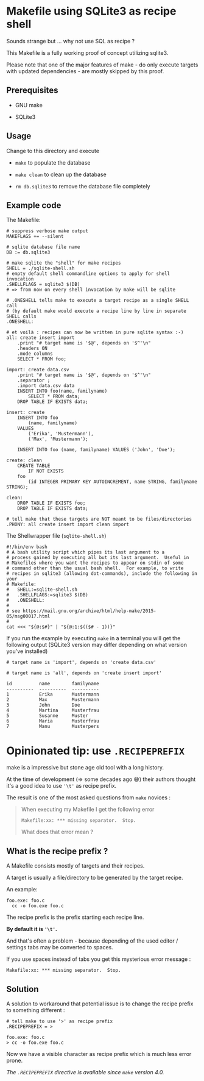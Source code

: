 # Makefile using SQLite3 as recipe shell

Sounds strange but ... why not use SQL as recipe ? 

This Makefile is a fully working proof of concept utilizing sqlite3. 

Please note that one of the major features of make - do only execute targets with updated dependencies - are mostly skipped by this proof.

## Prerequisites

- GNU make 

- SQLite3

## Usage

Change to this directory and execute 

- `make` to populate the database 

- `make clean` to clean up the database 

- `rm db.sqlite3` to remove the database file completely

## Example code

The Makefile:

```make
# suppress verbose make output
MAKEFLAGS += --silent

# sqlite database file name
DB := db.sqlite3

# make sqlite the "shell" for make recipes
SHELL = ./sqlite-shell.sh
# empty default shell commandline options to apply for shell invocation
.SHELLFLAGS = sqlite3 $(DB) 
# => from now on every shell invocation by make will be sqlite

# .ONESHELL tells make to execute a target recipe as a single SHELL call
# (by default make would execute a recipe line by line in separate SHELL calls
.ONESHELL:

# et voilà : recipes can now be written in pure sqlite syntax :-)
all: create insert import
	.print "# target name is '$@', depends on '$^'\n"
	.headers ON
	.mode columns
	SELECT * FROM foo;

import: create data.csv
	.print "# target name is '$@', depends on '$^'\n"
	.separator ;
	.import data.csv data
	INSERT INTO foo(name, familyname) 
		SELECT * FROM data;
	DROP TABLE IF EXISTS data;

insert: create
	INSERT INTO foo 
		(name, familyname) 
	VALUES 
		('Erika', 'Mustermann'),
		('Max', 'Mustermann');

	INSERT INTO foo (name, familyname) VALUES ('John', 'Doe');

create: clean
	CREATE TABLE 
		IF NOT EXISTS 
	foo 
		(id INTEGER PRIMARY KEY AUTOINCREMENT, name STRING, familyname STRING);

clean:
	DROP TABLE IF EXISTS foo;
	DROP TABLE IF EXISTS data;

# tell make that these targets are NOT meant to be files/directories
.PHONY: all create insert import clean import
```

The Shellwrapper file (`sqlite-shell.sh`)

```shell
#!/bin/env bash
# A bash utility script which pipes its last argument to a
# process gained by executing all but its last argument.  Useful in
# Makefiles where you want the recipes to appear on stdin of some
# command other than the usual bash shell.  For example, to write
# recipes in sqlite3 (allowing dot-commands), include the following in your 
# Makefile:
#   SHELL:=sqlite-shell.sh
#   .SHELLFLAGS:=sqlite3 $(DB)
#   .ONESHELL:
# 
# see https://mail.gnu.org/archive/html/help-make/2015-05/msg00017.html
# 
cat <<< "${@:$#}" | "${@:1:$(($# - 1))}"
```

If you run the example by executing `make` in a terminal you will get the following output (SQLite3 version may differ depending on what version you've installed)

```
# target name is 'import', depends on 'create data.csv'

# target name is 'all', depends on 'create insert import'

id          name        familyname
----------  ----------  ----------
1           Erika       Mustermann
2           Max         Mustermann
3           John        Doe       
4           Martina     Musterfrau
5           Susanne     Muster    
6           Maria       Musterfrau
7           Manu        Musterpers
```

# Opinionated tip: use `.RECIPEPREFIX`

make is a impressive but stone age old tool with a long history.

At the time of development (=> some decades ago 😅) their authors thought it's a good idea to use `'\t'` as recipe prefix.

The result is one of the most asked questions from `make` novices : 

> When executing my Makefile I get the following error
> 
> ```
> Makefile:xx: *** missing separator.  Stop.
> ```
>
> What does that error mean ? 

## What is the recipe prefix ?

A Makefile consists mostly of targets and their recipes. 

A target is usually a file/directory to be generated by the target recipe. 

An example: 

```make
foo.exe: foo.c
  cc -o foo.exe foo.c
```

The recipe prefix is the prefix starting each recipe line. 

__By default it is `'\t'`.__

And that's often a problem - because depending of the used editor / settings tabs may be converted to spaces. 

If you use spaces instead of tabs you get this mysterious error message : 

```
Makefile:xx: *** missing separator.  Stop.
```

## Solution

A solution to workaround that potential issue is to change the recipe prefix to something different : 

```make
# tell make to use '>' as recipe prefix
.RECIPEPREFIX = >

foo.exe: foo.c
> cc -o foo.exe foo.c
```

Now we have a visible character as recipe prefix which is much less error prone.

_The `.RECIPEPREFIX` directive is available since `make` version 4.0._
